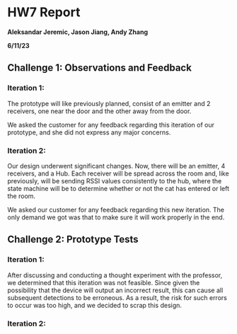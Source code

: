 # HW7 Report

**Aleksandar Jeremic, Jason Jiang, Andy Zhang**

**6/11/23**

## Challenge 1: Observations and Feedback

### Iteration 1:
The prototype will like previously planned, consist of an emitter and 2 receivers, one near the door and the other away from the door.

We asked the customer for any feedback regarding this iteration of our prototype, and she did not express any major concerns. 

### Iteration 2:
Our design underwent significant changes. Now, there will be an emitter, 4 receivers, and a Hub. Each receiver will be spread across the room and, like previously, will be sending RSSI values consistently to the hub, where the state machine will be to determine whether or not the cat has entered or left the room.

We asked our customer for any feedback regarding this new iteration. The only demand we got was that to make sure it will work properly in the end.

## Challenge 2: Prototype Tests

### Iteration 1:
After discussing and conducting a thought experiment with the professor, we determined that this iteration was not feasible. Since given the possibility that the device will output an incorrect result, this can cause all subsequent detections to be erroneous. As a result, the risk for such errors to occur was too high, and we decided to scrap this design.

### Iteration 2:
